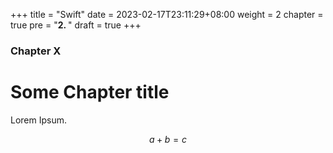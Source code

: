 +++
title = "Swift"
date = 2023-02-17T23:11:29+08:00
weight = 2
chapter = true
pre = "<b>2. </b>"
draft = true
+++

### Chapter X

# Some Chapter title

Lorem Ipsum.

$$a+b=c$$